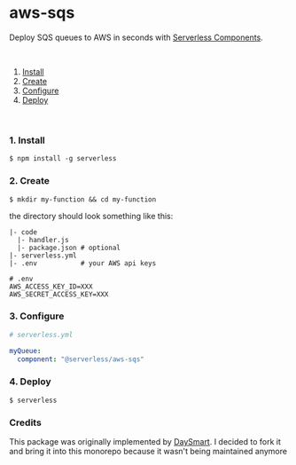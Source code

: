 # aws-sqs

Deploy SQS queues to AWS in seconds with [Serverless Components](https://github.com/serverless/components).

&nbsp;

1. [Install](#1-install)
2. [Create](#2-create)
3. [Configure](#3-configure)
4. [Deploy](#4-deploy)

&nbsp;

### 1. Install

```console
$ npm install -g serverless
```

### 2. Create

```console
$ mkdir my-function && cd my-function
```

the directory should look something like this:

```
|- code
  |- handler.js
  |- package.json # optional
|- serverless.yml
|- .env           # your AWS api keys
```

```
# .env
AWS_ACCESS_KEY_ID=XXX
AWS_SECRET_ACCESS_KEY=XXX
```

### 3. Configure

```yml
# serverless.yml

myQueue:
  component: "@serverless/aws-sqs"
```

### 4. Deploy

```console
$ serverless
```

### Credits

This package was originally implemented by [DaySmart](https://github.com/DaySmart/aws-sqs).
I decided to fork it and bring it into this monorepo because it wasn't being maintained anymore

